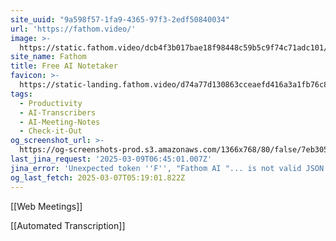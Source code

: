 ```yaml
---
site_uuid: "9a598f57-1fa9-4365-97f3-2edf50840034"
url: 'https://fathom.video/'
image: >-
  https://static.fathom.video/dcb4f3b017bae18f98448c59b5c9f74c71adc101/images/get_fathom_free.png
site_name: Fathom
title: Free AI Notetaker
favicon: >-
  https://static-landing.fathom.video/d74a77d130863cceaefd416a3a1fb76c82bfea9b/img/favicon.svg
tags:
  - Productivity
  - AI-Transcribers
  - AI-Meeting-Notes
  - Check-it-Out
og_screenshot_url: >-
  https://og-screenshots-prod.s3.amazonaws.com/1366x768/80/false/7eb305af3419f8eb5377a820f914037f7768318353ce6786f51310054f6097d0.jpeg
last_jina_request: '2025-03-09T06:45:01.007Z'
jina_error: 'Unexpected token ''F'', "Fathom AI "... is not valid JSON'
og_last_fetch: 2025-03-07T05:19:01.822Z
---
```


[[Web Meetings]] 

[[Automated Transcription]]


